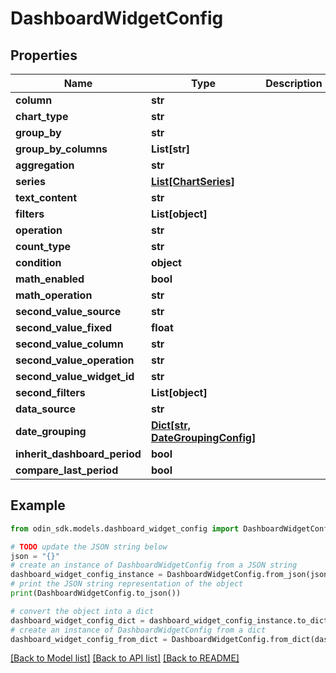 # DashboardWidgetConfig


## Properties

Name | Type | Description | Notes
------------ | ------------- | ------------- | -------------
**column** | **str** |  | [optional] 
**chart_type** | **str** |  | [optional] 
**group_by** | **str** |  | [optional] 
**group_by_columns** | **List[str]** |  | [optional] 
**aggregation** | **str** |  | [optional] 
**series** | [**List[ChartSeries]**](ChartSeries.md) |  | [optional] 
**text_content** | **str** |  | [optional] 
**filters** | **List[object]** |  | [optional] 
**operation** | **str** |  | [optional] 
**count_type** | **str** |  | [optional] 
**condition** | **object** |  | [optional] 
**math_enabled** | **bool** |  | [optional] 
**math_operation** | **str** |  | [optional] 
**second_value_source** | **str** |  | [optional] 
**second_value_fixed** | **float** |  | [optional] 
**second_value_column** | **str** |  | [optional] 
**second_value_operation** | **str** |  | [optional] 
**second_value_widget_id** | **str** |  | [optional] 
**second_filters** | **List[object]** |  | [optional] 
**data_source** | **str** |  | [optional] 
**date_grouping** | [**Dict[str, DateGroupingConfig]**](DateGroupingConfig.md) |  | [optional] 
**inherit_dashboard_period** | **bool** |  | [optional] 
**compare_last_period** | **bool** |  | [optional] 

## Example

```python
from odin_sdk.models.dashboard_widget_config import DashboardWidgetConfig

# TODO update the JSON string below
json = "{}"
# create an instance of DashboardWidgetConfig from a JSON string
dashboard_widget_config_instance = DashboardWidgetConfig.from_json(json)
# print the JSON string representation of the object
print(DashboardWidgetConfig.to_json())

# convert the object into a dict
dashboard_widget_config_dict = dashboard_widget_config_instance.to_dict()
# create an instance of DashboardWidgetConfig from a dict
dashboard_widget_config_from_dict = DashboardWidgetConfig.from_dict(dashboard_widget_config_dict)
```
[[Back to Model list]](../README.md#documentation-for-models) [[Back to API list]](../README.md#documentation-for-api-endpoints) [[Back to README]](../README.md)



